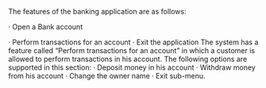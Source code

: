 The features of the banking application are as follows:

· Open a Bank account

· Perform transactions for an account
· Exit the application
The system has a feature called “Perform transactions for an account” in which a customer is allowed to perform transactions in his account. The following options are supported in this section:
· Deposit money in his account
· Withdraw money from his account
· Change the owner name
· Exit sub-menu.
